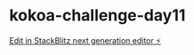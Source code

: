 # kokoa-challenge-day11

[Edit in StackBlitz next generation editor ⚡️](https://stackblitz.com/~/github.com/Min-Y514/kokoa-challenge-day11)